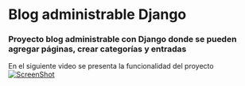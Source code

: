 # Blog administrable Django

### Proyecto blog administrable con Django donde se pueden agregar páginas, crear categorías y entradas 

En el siguiente video se presenta la funcionalidad del proyecto
[![ScreenShot](https://raw.github.com/GabLeRoux/WebMole/master/ressources/WebMole_Youtube_Video.png)](https://www.youtube.com/watch?v=jz6tblPDX2Q)
